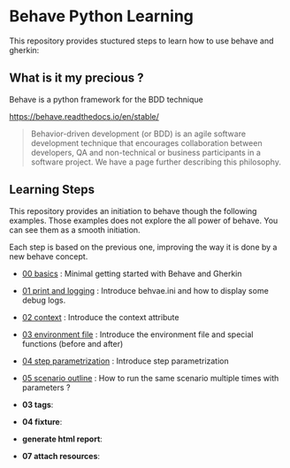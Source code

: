# Behave Python Learning

This repository provides stuctured steps to learn how to use behave and gherkin:

## What is it my precious ?

Behave is a python framework for the BDD technique

https://behave.readthedocs.io/en/stable/

> Behavior-driven development (or BDD) is an agile software development technique that encourages collaboration between developers, QA and non-technical or business participants in a software project. We have a page further describing this philosophy.

## Learning Steps

This repository provides an initiation to behave though the following examples. Those examples does not explore the all power of behave. You can see them as a smooth initiation.

Each step is based on the previous one, improving the way it is done by a new behave concept.

- [00 basics](./00_basics) : Minimal getting started with Behave and Gherkin
- [01 print and logging](./01_print_and_logging) : Introduce behvae.ini and how to display some debug logs.
- [02 context](./02_context) : Introduce the context attribute
- [03 environment file](./03_environment_file) : Introduce the environment file and special functions (before and after)
- [04 step parametrization](./04_step_parameters) : Introduce step parametrization
- [05 scenario outline](./05_outline) : How to run the same scenario multiple times with parameters ?



- **03 tags**: 
- **04 fixture**: 
- **generate html report**: 
- **07 attach resources**: 


